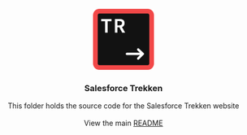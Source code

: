 <br />
<div align="center">
  <a href="https://github.com/lukethacoder/salesforce-trekken">
    <img src="../docs/logo.png" alt="Logo" width="120" height="120">
  </a>

<h3 align="center">Salesforce Trekken</h3>

  <p align="center">
    This folder holds the source code for the Salesforce Trekken website
    <br />
    <br />
    View the main <a href="../README.md">README</a>
  </p>
</div>
